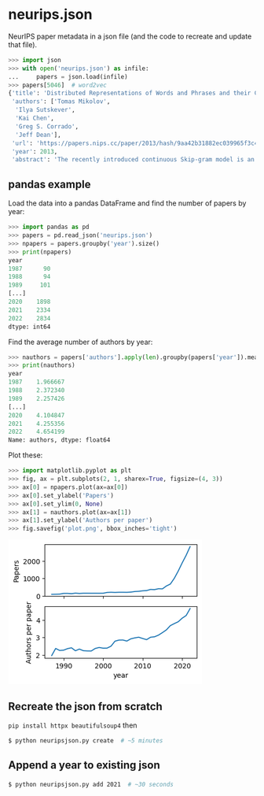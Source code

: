 # neurips.json

NeurIPS paper metadata in a json file (and the code to recreate and update that
file).

```python
>>> import json
>>> with open('neurips.json') as infile:
...     papers = json.load(infile)
>>> papers[5046]  # word2vec
{'title': 'Distributed Representations of Words and Phrases and their Compositionality',
 'authors': ['Tomas Mikolov',
  'Ilya Sutskever',
  'Kai Chen',
  'Greg S. Corrado',
  'Jeff Dean'],
 'url': 'https://papers.nips.cc/paper/2013/hash/9aa42b31882ec039965f3c4923ce901b-Abstract.html',
 'year': 2013,
 'abstract': 'The recently introduced continuous Skip-gram model is an efficient method for learning high-quality distributed vector representations that capture a large number of precise syntactic and semantic word relationships.  In this paper we present several improvements that make the Skip-gram model more expressive and enable it to learn higher quality vectors more rapidly.  We show that by subsampling frequent words we obtain significant speedup,  and also learn higher quality representations as measured by our tasks. We also introduce Negative Sampling, a simplified variant of Noise Contrastive Estimation (NCE) that learns more accurate vectors for frequent words compared to the hierarchical softmax.   An inherent limitation of word representations is their indifference to word order and their inability to represent idiomatic phrases.  For example, the meanings of Canada\'\' and "Air\'\' cannot be easily combined to obtain "Air Canada\'\'.  Motivated by this example, we present a simple and efficient method for finding phrases, and show that their vector representations can be accurately learned by the Skip-gram model. "'}
```

## pandas example

Load the data into a pandas DataFrame and find the number of papers by year:

```python
>>> import pandas as pd
>>> papers = pd.read_json('neurips.json')
>>> npapers = papers.groupby('year').size()
>>> print(npapers)
year
1987      90
1988      94
1989     101
[...]
2020    1898
2021    2334
2022    2834
dtype: int64
```

Find the average number of authors by year:

```python
>>> nauthors = papers['authors'].apply(len).groupby(papers['year']).mean()
>>> print(nauthors)
year
1987    1.966667
1988    2.372340
1989    2.257426
[...]
2020    4.104847
2021    4.255356
2022    4.654199
Name: authors, dtype: float64
```

Plot these:

```python
>>> import matplotlib.pyplot as plt
>>> fig, ax = plt.subplots(2, 1, sharex=True, figsize=(4, 3))
>>> ax[0] = npapers.plot(ax=ax[0])
>>> ax[0].set_ylabel('Papers')
>>> ax[0].set_ylim(0, None)
>>> ax[1] = nauthors.plot(ax=ax[1])
>>> ax[1].set_ylabel('Authors per paper')
>>> fig.savefig('plot.png', bbox_inches='tight')
```

![NeurIPS plot](plot.png)

## Recreate the json from scratch

`pip install httpx beautifulsoup4` then

```bash
$ python neuripsjson.py create  # ~5 minutes
```

## Append a year to existing json

```bash
$ python neuripsjson.py add 2021  # ~30 seconds
```
